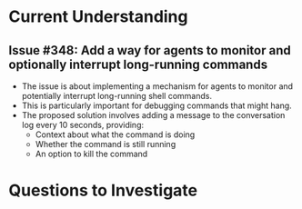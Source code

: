 # Current Understanding
## Issue #348: Add a way for agents to monitor and optionally interrupt long-running commands

- The issue is about implementing a mechanism for agents to monitor and potentially interrupt long-running shell commands.
- This is particularly important for debugging commands that might hang.
- The proposed solution involves adding a message to the conversation log every 10 seconds, providing:
  - Context about what the command is doing
  - Whether the command is still running
  - An option to kill the command
# Questions to Investigate